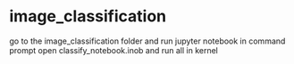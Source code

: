 # image_classification

go to the image_classification folder and run jupyter notebook in command prompt
open classify_notebook.inob and run all in kernel
